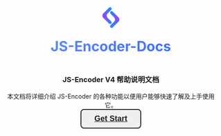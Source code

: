 <div style="display:flex;flex-direction:column;align-items:center;">
  <div><img width="48px" src="./static/img/logo.svg" /></div>
  <h1 align="center" style="width:100%;margin-top:20px;color:transparent;background-clip:text;background-image:linear-gradient(135deg,#6690FF,#3366FF);font-size:32px;font-weight:700;">JS-Encoder-Docs</h1>
</div>

<h3 align="center">JS-Encoder V4 帮助说明文档</h3>

<div align="center">本文档将详细介绍 JS-Encoder 的各种功能以便用户能够快速了解及上手使用它。</div>

<div align="center">
  <button style="padding: 10px 30px;outline:none;border:2px solid #1c1e21;border-radius:8px;font-size:18px;font-weight:700;cursor:pointer">
    <a href="http://docs.jsencoder.cn/" style="color:#1c1e21;">Get Start</a>
  </button>
</div>